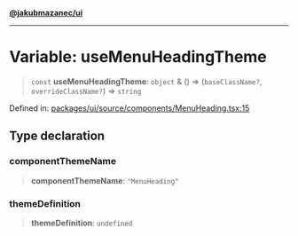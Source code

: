 [**@jakubmazanec/ui**](../README.md)

---

# Variable: useMenuHeadingTheme

> `const` **useMenuHeadingTheme**: `object` & () => (`baseClassName?`, `overrideClassName?`) =>
> `string`

Defined in:
[packages/ui/source/components/MenuHeading.tsx:15](https://github.com/jakubmazanec/tools/blob/acfa246dbb1035f65efb7fa114167a3cbefca108/packages/ui/source/components/MenuHeading.tsx#L15)

## Type declaration

### componentThemeName

> **componentThemeName**: `"MenuHeading"`

### themeDefinition

> **themeDefinition**: `undefined`
